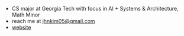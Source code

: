 - CS major at Georgia Tech with focus in AI + Systems & Architecture, Math Minor
- reach me at jhnkim05@gmail.com
- [website](https://johnkimdev.vercel.app/)

